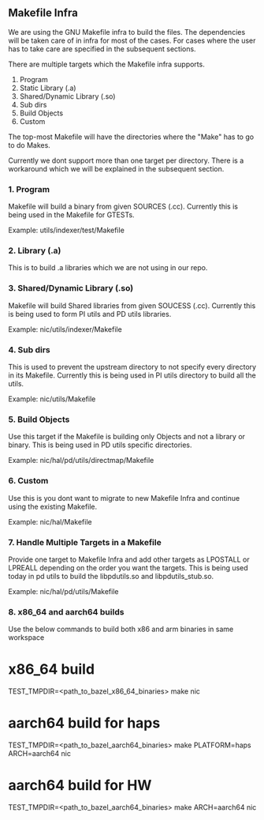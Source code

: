 
## Makefile Infra

We are using the GNU Makefile infra to build the files. The dependencies will be taken care of in infra for most of the cases.
For cases where the user has to take care are specified in the subsequent sections.

There are multiple targets which the Makefile infra supports.

1. Program
2. Static Library (.a)
3. Shared/Dynamic Library (.so)
4. Sub dirs
5. Build Objects
6. Custom

The top-most Makefile will have the directories where the "Make" has to go to do Makes. 

Currently we dont support more than one target per directory. There is a workaround which we will be explained in the subsequent
section.

### 1. Program

Makefile will build a binary from given SOURCES (.cc). Currently this is being used in the Makefile for GTESTs.

Example: utils/indexer/test/Makefile

### 2. Library (.a)

This is to build .a libraries which we are not using in our repo.

### 3. Shared/Dynamic Library (.so)

Makefile will build Shared libraries from given SOUCESS (.cc). Currently this is being used to form PI utils and PD utils libraries.

Example: nic/utils/indexer/Makefile

### 4. Sub dirs

This is used to prevent the upstream directory to not specify every directory in its Makefile. 
Currently this is being used in PI utils directory to build all the utils.

Example: nic/utils/Makefile 

### 5. Build Objects

Use this target if the Makefile is building only Objects and not a library or binary. This is being used in PD utils specific directories.

Example: nic/hal/pd/utils/directmap/Makefile

### 6. Custom

Use this is you dont want to migrate to new Makefile Infra and continue using the existing Makefile.

Example: nic/hal/Makefile


### 7. Handle Multiple Targets in a Makefile

Provide one target to Makefile Infra and add other targets as LPOSTALL or LPREALL depending on the order you want the targets.
This is being used today in pd utils to build the libpdutils.so and libpdutils_stub.so.

Example: nic/hal/pd/utils/Makefile

### 8. x86_64 and aarch64 builds

Use the below commands to build both x86 and arm binaries in same workspace

# x86_64 build
TEST_TMPDIR=<path_to_bazel_x86_64_binaries> make nic

# aarch64 build for haps
TEST_TMPDIR=<path_to_bazel_aarch64_binaries> make PLATFORM=haps ARCH=aarch64 nic

# aarch64 build for HW
TEST_TMPDIR=<path_to_bazel_aarch64_binaries> make ARCH=aarch64 nic

